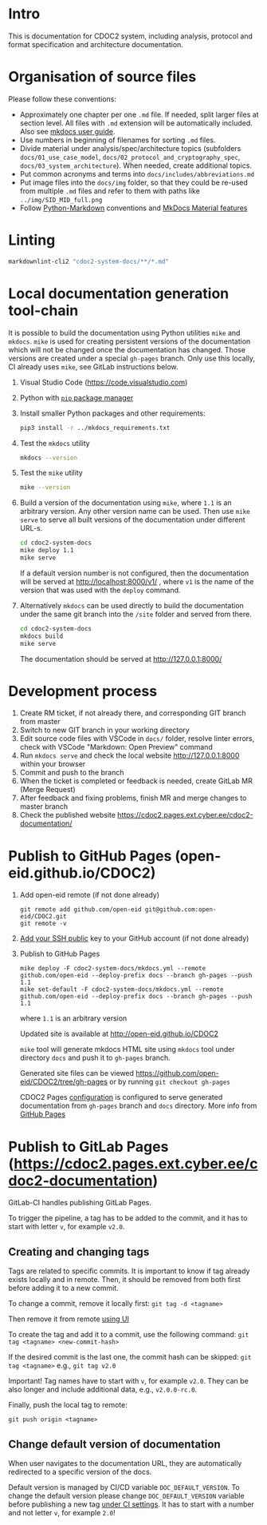# Intro

This is documentation for CDOC2 system, including analysis, protocol and format specification and architecture documentation.

# Organisation of source files

Please follow these conventions:

* Approximately one chapter per one `.md` file. If needed, split larger files at section level. All files with `.md` extension will be automatically included. Also see [mkdocs user guide](https://www.mkdocs.org/user-guide/writing-your-docs/).
* Use numbers in beginning of filenames for sorting `.md` files.
* Divide material under analysis/spec/architecture topics (subfolders `docs/01_use_case_model`, `docs/02_protocol_and_cryptography_spec`, `docs/03_system_architecture`). When needed, create additional topics.
* Put common acronyms and terms into `docs/includes/abbreviations.md`
* Put image files into the `docs/img` folder, so that they could be re-used from multiple `.md` files and refer to them with paths like `../img/SID_MID_full.png`
* Follow [Python-Markdown](https://python-markdown.github.io/#features) conventions and [MkDocs Material features](https://squidfunk.github.io/mkdocs-material/reference/)

# Linting

```bash
markdownlint-cli2 "cdoc2-system-docs/**/*.md"
```

# Local documentation generation tool-chain

It is possible to build the documentation using Python utilities `mike` and `mkdocs`. `mike` is used for creating persistent versions of the documentation which will not be changed once the documentation has changed. Those versions are created under a special `gh-pages` branch. Only use this locally, CI already uses `mike`, see GitLab instructions below.

1. Visual Studio Code (<https://code.visualstudio.com>)
2. Python with [`pip` package manager](<https://packaging.python.org/en/latest/tutorials/installing-packages/#ensure-you-can-run-pip-from-the-command-line>)
3. Install smaller Python packages and other requirements:

    ```bash
    pip3 install -r ../mkdocs_requirements.txt
    ```

4. Test the `mkdocs` utility

    ```bash
    mkdocs --version
    ```

5. Test the `mike` utility

    ```bash
    mike --version
    ```

6. Build a version of the documentation using `mike`, where `1.1` is an arbitrary version. Any other version name can be used. Then use `mike serve` to serve all built versions of the documentation under different URL-s.

    ```bash
    cd cdoc2-system-docs
    mike deploy 1.1
    mike serve
    ```

    If a default version number is not configured, then the documentation will be served at <http://localhost:8000/v1/> , where `v1` is the name of the version that was used with the `deploy` command.

7. Alternatively `mkdocs` can be used directly to build the documentation under the same git branch into the `/site` folder and served from there.

    ```bash
    cd cdoc2-system-docs
    mkdocs build
    mike serve
    ```

    The documentation should be served at <http://127.0.0.1:8000/>

# Development process

1. Create RM ticket, if not already there, and corresponding GIT branch from master
2. Switch to new GIT branch in your working directory
3. Edit source code files with VSCode in `docs/` folder, resolve linter errors, check with VSCode "Markdown: Open Preview" command
4. Run `mkdocs serve` and check the local website <http://127.0.0.1:8000> within your browser
5. Commit and push to the branch
6. When the ticket is completed or feedback is needed, create GitLab MR (Merge Request)
7. After feedback and fixing problems, finish MR and merge changes to master branch
8. Check the published website <https://cdoc2.pages.ext.cyber.ee/cdoc2-documentation/>

# Publish to GitHub Pages (open-eid.github.io/CDOC2)

1. Add open-eid remote (if not done already)

   ```console
   git remote add github.com/open-eid git@github.com:open-eid/CDOC2.git
   git remote -v   
   ```

2. [Add your SSH public](https://docs.github.com/en/authentication/connecting-to-github-with-ssh/adding-a-new-ssh-key-to-your-github-account) key to your GitHub account  (if not done already)
3. Publish to GitHub Pages

   ```console
   mike deploy -F cdoc2-system-docs/mkdocs.yml --remote github.com/open-eid --deploy-prefix docs --branch gh-pages --push 1.1
   mike set-default -F cdoc2-system-docs/mkdocs.yml --remote github.com/open-eid --deploy-prefix docs --branch gh-pages --push 1.1
   ```

   where `1.1` is an arbitrary version

   Updated site is available at <http://open-eid.github.io/CDOC2>

   `mike` tool will generate mkdocs HTML site using `mkdocs` tool under directory `docs` and push it to `gh-pages` branch.

   Generated site files can be viewed <https://github.com/open-eid/CDOC2/tree/gh-pages> or by running
   `git checkout gh-pages`

   CDOC2 Pages [configuration](https://github.com/open-eid/CDOC2/settings/pages) is configured to serve generated documentation from `gh-pages` branch and `docs` directory.
   More info from [GitHub Pages](https://docs.github.com/en/pages/getting-started-with-github-pages/configuring-a-publishing-source-for-your-github-pages-site#publishing-from-a-branch)

# Publish to GitLab Pages (<https://cdoc2.pages.ext.cyber.ee/cdoc2-documentation>)

  GitLab-CI handles publishing GitLab Pages.

  To trigger the pipeline, a tag has to be added to the commit, and it has to start with letter `v`, for example `v2.0`.

## Creating and changing tags

Tags are related to specific commits. It is important to know if tag already exists locally and in remote. Then, it should be removed from both first before adding it to a new commit.

To change a commit, remove it locally first:
`git tag -d <tagname>`

Then remove it from remote [using UI](<https://gitlab.ext.cyber.ee/cdoc2/cdoc2-documentation/-/tags>)

To create the tag and add it to a commit, use the following command:
`git tag <tagname> <new-commit-hash>`

If the desired commit is the last one, the commit hash can be skipped:
`git tag <tagname>` e.g., `git tag v2.0`

Important! Tag names have to start with `v`, for example `v2.0`. They can be also longer and include additional data, e.g., `v2.0.0-rc.0`.

Finally, push the local tag to remote:

`git push origin <tagname>`

## Change default version of documentation

When user navigates to the documentation URL, they are automatically redirected to a specific version of the docs.

Default version is managed by CI/CD variable `DOC_DEFAULT_VERSION`. To change the default version please change `DOC_DEFAULT_VERSION` variable before publishing a new tag [under CI settings](<https://gitlab.ext.cyber.ee/cdoc2/cdoc2-documentation/-/settings/ci_cd>). It has to start with a number and not letter `v`, for example `2.0`!
